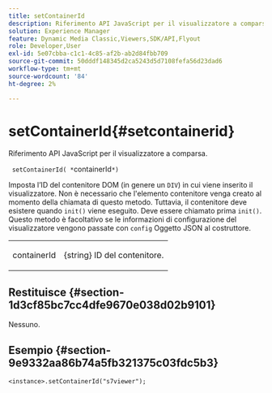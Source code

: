 ```yaml
---
title: setContainerId
description: Riferimento API JavaScript per il visualizzatore a comparsa.
solution: Experience Manager
feature: Dynamic Media Classic,Viewers,SDK/API,Flyout
role: Developer,User
exl-id: 5e07cbba-c1c1-4c85-af2b-ab2d84fbb709
source-git-commit: 50dddf148345d2ca5243d5d7108fefa56d23dad6
workflow-type: tm+mt
source-wordcount: '84'
ht-degree: 2%

---
```


# setContainerId{#setcontainerid}

Riferimento API JavaScript per il visualizzatore a comparsa.

` setContainerId( *`containerId`*)`

Imposta l’ID del contenitore DOM (in genere un `DIV`) in cui viene inserito il visualizzatore. Non è necessario che l&#39;elemento contenitore venga creato al momento della chiamata di questo metodo. Tuttavia, il contenitore deve esistere quando `init()` viene eseguito. Deve essere chiamato prima `init()`. Questo metodo è facoltativo se le informazioni di configurazione del visualizzatore vengono passate con `config` Oggetto JSON al costruttore.

<table id="table_896DFF34A68A403DB93A6D597461A573"> 
 <tbody> 
  <tr> 
   <td colname="col1"> <p> <span class="codeph"> <span class="varname"> containerId </span> </span> </p> </td> 
   <td colname="col2"> <p> <span class="codeph"> {string} </span> ID del contenitore. </p> </td> 
  </tr> 
 </tbody> 
</table>

## Restituisce {#section-1d3cf85bc7cc4dfe9670e038d02b9101}

Nessuno.

## Esempio {#section-9e9332aa86b74a5fb321375c03fdc5b3}

```
<instance>.setContainerId("s7viewer");
```
